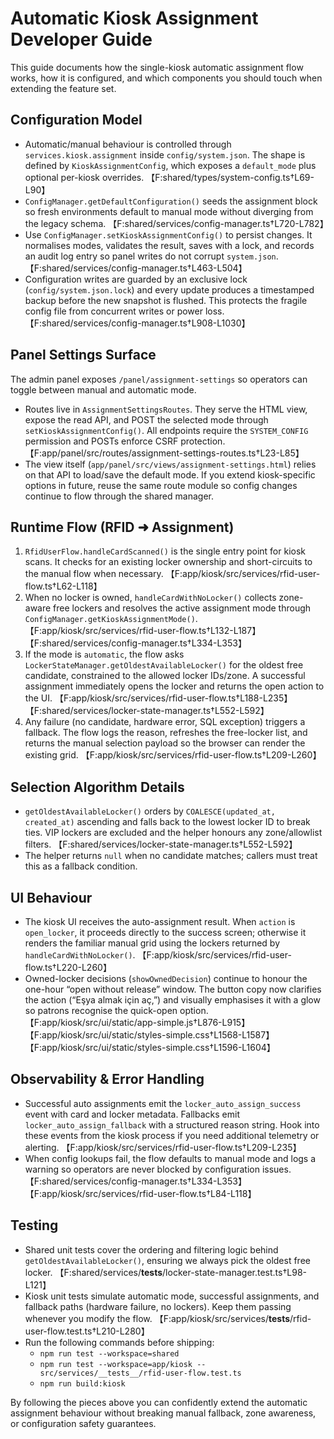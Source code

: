 # Automatic Kiosk Assignment Developer Guide

This guide documents how the single-kiosk automatic assignment flow works, how it is configured, and which components you should touch when extending the feature set.

## Configuration Model

- Automatic/manual behaviour is controlled through `services.kiosk.assignment` inside `config/system.json`. The shape is defined by `KioskAssignmentConfig`, which exposes a `default_mode` plus optional per-kiosk overrides. 【F:shared/types/system-config.ts†L69-L90】
- `ConfigManager.getDefaultConfiguration()` seeds the assignment block so fresh environments default to manual mode without diverging from the legacy schema. 【F:shared/services/config-manager.ts†L720-L782】
- Use `ConfigManager.setKioskAssignmentConfig()` to persist changes. It normalises modes, validates the result, saves with a lock, and records an audit log entry so panel writes do not corrupt `system.json`. 【F:shared/services/config-manager.ts†L463-L504】
- Configuration writes are guarded by an exclusive lock (`config/system.json.lock`) and every update produces a timestamped backup before the new snapshot is flushed. This protects the fragile config file from concurrent writes or power loss. 【F:shared/services/config-manager.ts†L908-L1030】

## Panel Settings Surface

The admin panel exposes `/panel/assignment-settings` so operators can toggle between manual and automatic mode.

- Routes live in `AssignmentSettingsRoutes`. They serve the HTML view, expose the read API, and POST the selected mode through `setKioskAssignmentConfig()`. All endpoints require the `SYSTEM_CONFIG` permission and POSTs enforce CSRF protection. 【F:app/panel/src/routes/assignment-settings-routes.ts†L23-L85】
- The view itself (`app/panel/src/views/assignment-settings.html`) relies on that API to load/save the default mode. If you extend kiosk-specific options in future, reuse the same route module so config changes continue to flow through the shared manager.

## Runtime Flow (RFID ➜ Assignment)

1. `RfidUserFlow.handleCardScanned()` is the single entry point for kiosk scans. It checks for an existing locker ownership and short-circuits to the manual flow when necessary. 【F:app/kiosk/src/services/rfid-user-flow.ts†L62-L118】
2. When no locker is owned, `handleCardWithNoLocker()` collects zone-aware free lockers and resolves the active assignment mode through `ConfigManager.getKioskAssignmentMode()`. 【F:app/kiosk/src/services/rfid-user-flow.ts†L132-L187】【F:shared/services/config-manager.ts†L334-L353】
3. If the mode is `automatic`, the flow asks `LockerStateManager.getOldestAvailableLocker()` for the oldest free candidate, constrained to the allowed locker IDs/zone. A successful assignment immediately opens the locker and returns the open action to the UI. 【F:app/kiosk/src/services/rfid-user-flow.ts†L188-L235】【F:shared/services/locker-state-manager.ts†L552-L592】
4. Any failure (no candidate, hardware error, SQL exception) triggers a fallback. The flow logs the reason, refreshes the free-locker list, and returns the manual selection payload so the browser can render the existing grid. 【F:app/kiosk/src/services/rfid-user-flow.ts†L209-L260】

## Selection Algorithm Details

- `getOldestAvailableLocker()` orders by `COALESCE(updated_at, created_at)` ascending and falls back to the lowest locker ID to break ties. VIP lockers are excluded and the helper honours any zone/allowlist filters. 【F:shared/services/locker-state-manager.ts†L552-L592】
- The helper returns `null` when no candidate matches; callers must treat this as a fallback condition.

## UI Behaviour

- The kiosk UI receives the auto-assignment result. When `action` is `open_locker`, it proceeds directly to the success screen; otherwise it renders the familiar manual grid using the lockers returned by `handleCardWithNoLocker()`. 【F:app/kiosk/src/services/rfid-user-flow.ts†L220-L260】
- Owned-locker decisions (`showOwnedDecision`) continue to honour the one-hour “open without release” window. The button copy now clarifies the action (“Eşya almak için aç,”) and visually emphasises it with a glow so patrons recognise the quick-open option. 【F:app/kiosk/src/ui/static/app-simple.js†L876-L915】【F:app/kiosk/src/ui/static/styles-simple.css†L1568-L1587】【F:app/kiosk/src/ui/static/styles-simple.css†L1596-L1604】

## Observability & Error Handling

- Successful auto assignments emit the `locker_auto_assign_success` event with card and locker metadata. Fallbacks emit `locker_auto_assign_fallback` with a structured reason string. Hook into these events from the kiosk process if you need additional telemetry or alerting. 【F:app/kiosk/src/services/rfid-user-flow.ts†L209-L235】
- When config lookups fail, the flow defaults to manual mode and logs a warning so operators are never blocked by configuration issues. 【F:shared/services/config-manager.ts†L334-L353】【F:app/kiosk/src/services/rfid-user-flow.ts†L84-L118】

## Testing

- Shared unit tests cover the ordering and filtering logic behind `getOldestAvailableLocker()`, ensuring we always pick the oldest free locker. 【F:shared/services/__tests__/locker-state-manager.test.ts†L98-L121】
- Kiosk unit tests simulate automatic mode, successful assignments, and fallback paths (hardware failure, no lockers). Keep them passing whenever you modify the flow. 【F:app/kiosk/src/services/__tests__/rfid-user-flow.test.ts†L210-L280】
- Run the following commands before shipping:
  - `npm run test --workspace=shared`
  - `npm run test --workspace=app/kiosk -- src/services/__tests__/rfid-user-flow.test.ts`
  - `npm run build:kiosk`

By following the pieces above you can confidently extend the automatic assignment behaviour without breaking manual fallback, zone awareness, or configuration safety guarantees.
